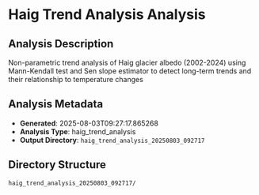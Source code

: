 # Haig Trend Analysis Analysis

## Analysis Description

Non-parametric trend analysis of Haig glacier albedo (2002-2024) using Mann-Kendall test and Sen slope estimator to detect long-term trends and their relationship to temperature changes

## Analysis Metadata

- **Generated**: 2025-08-03T09:27:17.865268
- **Analysis Type**: haig_trend_analysis
- **Output Directory**: `haig_trend_analysis_20250803_092717`

## Directory Structure

```
haig_trend_analysis_20250803_092717/
